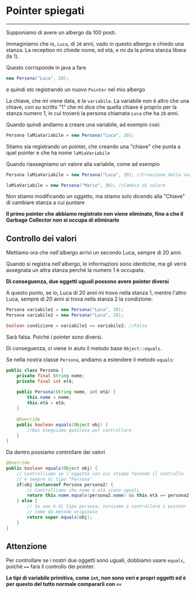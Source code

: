 # Pointer spiegati

---

Supponiamo di avere un albergo da 100 posti.

Immaginiamo che io, `Luca`, di `20` anni, vado in questo albergo e chiedo una stanza.
La reception mi chiede nome, ed età, e mi da la prima stanza libera (la 1).

Questo corrisponde in java a fare
```java
new Persona("Luca", 20);
```
e quindi sto registrando un nuovo `Pointer` nel mio albergo

La chiave, che mi viene data, è la `variabile`.
La variabile non è altro che una chiave,
con su scritto "1" che mi dice che quella chiave è proprio per la stanza numero 1,
in cui troverò la persona chiamata `Luca` che ha `20` anni.

Quando quindi andiamo a creare una variabile, ad esempio così:

```java
Persona laMiaVariabile = new Persona("Luca", 20);
```

Stiamo sia registrando un pointer,
che creando una "chiave" che punta a quel pointer e che ha nome `laMiaVariabile`

Quando riassegniamo un valore alla variabile, come ad esempio
```java
Persona laMiaVariabile = new Persona("Luca", 20); //Creazione della variabile

laMiaVariabile = new Persona("Mario", 36); //Cambio di valore
```

Non stiamo modificando un oggetto,
ma stiamo solo dicendo alla "Chiave" di cambiare stanza a cui puntare

**Il primo pointer che abbiamo registrato non viene eliminato,
fino a che il Garbage Collector non si occupa di eliminarlo**

## Controllo dei valori

Mettiamo ora che nell'albergo arrivi un secondo Luca, sempre di 20 anni.

Quando si registra nell'albergo, le informazioni sono identiche,
ma gli verrà assegnata un altra stanza perché la numero 1 è occupata.

**Di conseguenza, due oggetti uguali possono avere pointer diversi**

A questo punto, se io, Luca di 20 anni mi trovo nella stanza 1, mentre l'altro Luca,
sempre di 20 anni si trova nella stanza 2 la condizione:

```java
Persona variabile1 = new Persona("Luca", 20);
Persona variabile2 = new Persona("Luca", 20);

boolean condizione = variabile1 == variabile2; //False
```

Sarà falsa. Poiché i pointer sono diversi.

Di conseguenza, ci viene in aiuto il metodo base `Object::equals`.

Se nella nostra classe `Persona`, andiamo a estendere il metodo `equals`:

```java
public class Persona {
    private final String nome;
    private final int età;
    
    public Persona(String nome, int età) {
        this.nome = nome;
        this.età = età;
    }
    
	@Override
	public boolean equals(Object obj) {
		//Qui eseguiamo qualcosa per controllare
	}
}
```

Da dentro possiamo controllare dei valori

```java
@Override
public boolean equals(Object obj) {
    // Controlliamo se l'oggetto con cui stiamo facendo il controllo
    // è sempre di tipo "Persona"
    if(obj instanceof Persona persona2) {
        // Controlliamo che nome e età siano uguali
        return this.nome.equals(persona2.nome) && this.età == persona2.età;
    } else {
        // Se non è di tipo persona, torniamo a controllare i pointer
        // come da metodo originale
        return super.equals(obj);
    }
}
```

## Attenzione

Per controllare se i nostri due oggetti sono uguali, dobbiamo usare `equals`,
poiché `==` farà il controllo dei pointer.

**Le tipi di variabile primitiva, come `int`,
non sono veri e propri oggetti ed è per questo del tutto normale compararli con `==`**

